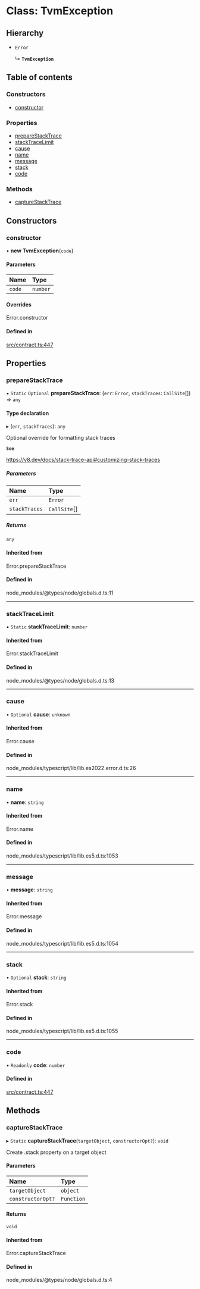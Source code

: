 # Class: TvmException

## Hierarchy

- `Error`

  ↳ **`TvmException`**

## Table of contents

### Constructors

- [constructor](TvmException.md#constructor)

### Properties

- [prepareStackTrace](TvmException.md#preparestacktrace)
- [stackTraceLimit](TvmException.md#stacktracelimit)
- [cause](TvmException.md#cause)
- [name](TvmException.md#name)
- [message](TvmException.md#message)
- [stack](TvmException.md#stack)
- [code](TvmException.md#code)

### Methods

- [captureStackTrace](TvmException.md#capturestacktrace)

## Constructors

### constructor

• **new TvmException**(`code`)

#### Parameters

| Name   | Type     |
| :----- | :------- |
| `code` | `number` |

#### Overrides

Error.constructor

#### Defined in

[src/contract.ts:447](https://github.com/Broxus/everscale-inpage-provider/blob/14e397c/src/contract.ts#L447)

## Properties

### prepareStackTrace

▪ `Static` `Optional` **prepareStackTrace**: (`err`: `Error`, `stackTraces`: `CallSite`[]) => `any`

#### Type declaration

▸ (`err`, `stackTraces`): `any`

Optional override for formatting stack traces

**`See`**

https://v8.dev/docs/stack-trace-api#customizing-stack-traces

##### Parameters

| Name          | Type         |
| :------------ | :----------- |
| `err`         | `Error`      |
| `stackTraces` | `CallSite`[] |

##### Returns

`any`

#### Inherited from

Error.prepareStackTrace

#### Defined in

node_modules/@types/node/globals.d.ts:11

---

### stackTraceLimit

▪ `Static` **stackTraceLimit**: `number`

#### Inherited from

Error.stackTraceLimit

#### Defined in

node_modules/@types/node/globals.d.ts:13

---

### cause

• `Optional` **cause**: `unknown`

#### Inherited from

Error.cause

#### Defined in

node_modules/typescript/lib/lib.es2022.error.d.ts:26

---

### name

• **name**: `string`

#### Inherited from

Error.name

#### Defined in

node_modules/typescript/lib/lib.es5.d.ts:1053

---

### message

• **message**: `string`

#### Inherited from

Error.message

#### Defined in

node_modules/typescript/lib/lib.es5.d.ts:1054

---

### stack

• `Optional` **stack**: `string`

#### Inherited from

Error.stack

#### Defined in

node_modules/typescript/lib/lib.es5.d.ts:1055

---

### code

• `Readonly` **code**: `number`

#### Defined in

[src/contract.ts:447](https://github.com/Broxus/everscale-inpage-provider/blob/14e397c/src/contract.ts#L447)

## Methods

### captureStackTrace

▸ `Static` **captureStackTrace**(`targetObject`, `constructorOpt?`): `void`

Create .stack property on a target object

#### Parameters

| Name              | Type       |
| :---------------- | :--------- |
| `targetObject`    | `object`   |
| `constructorOpt?` | `Function` |

#### Returns

`void`

#### Inherited from

Error.captureStackTrace

#### Defined in

node_modules/@types/node/globals.d.ts:4
